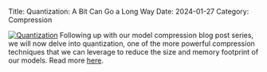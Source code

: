 Title: Quantization: A Bit Can Go a Long Way
Date: 2024-01-27 
Category: Compression

[![Quantization](https://cdn.prod.website-files.com/64d9e7e32e307274f238b1ae/65b7d39ab1916d44837f2c91_blog_post_header_07-5.png)](https://unify.ai/blog/model-quantization)
Following up with our model compression blog post series, we will now delve into quantization, one of the more powerful compression techniques that we can leverage to reduce the size and memory footprint of our models. Read more [here](https://unify.ai/blog/model-quantization).

